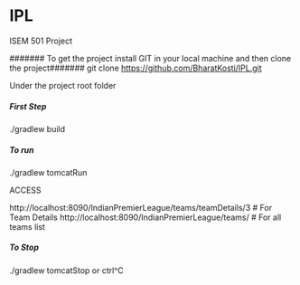 # IPL
ISEM 501 Project

####### To get the project install GIT in your local machine and then clone the project#######
git clone https://github.com/BharatKosti/IPL.git

Under the project root folder
##### First Step #######
./gradlew build
##### To run ######
./gradlew tomcatRun

ACCESS

http://localhost:8090/IndianPremierLeague/teams/teamDetails/3 # For Team Details
http://localhost:8090/IndianPremierLeague/teams/ # For all teams list

##### To Stop #####

./gradlew tomcatStop or ctrl^C
